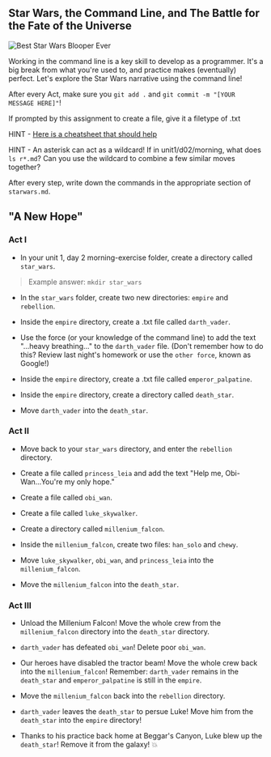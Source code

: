 ## Star Wars, the Command Line, and The Battle for the Fate of the Universe

![Best Star Wars Blooper Ever](https://media.giphy.com/media/ay2rVmZgxsoSs/giphy.gif)

Working in the command line is a key skill to develop as a programmer. It's a big break from what you're used to, and practice makes (eventually) perfect. Let's explore the Star Wars narrative using the command line!

After every Act, make sure you `git add .` and `git commit -m "[YOUR MESSAGE HERE]"`!

If prompted by this assignment to create a file, give it a filetype of .txt

HINT - [Here is a cheatsheet that should help](https://github.com/0nn0/terminal-mac-cheatsheet)

HINT - An asterisk can act as a wildcard! If in unit1/d02/morning, what does ` ls r*.md `? Can you use the wildcard to combine a few similar moves together?

After every step, write down the commands in the appropriate section of ` starwars.md `.

## "A New Hope"
### Act I

* In your unit 1, day 2 morning-exercise folder, create a directory called `star_wars`.

> Example answer: `mkdir star_wars`

* In the `star_wars` folder, create two new directories: `empire` and `rebellion`.

* Inside the `empire` directory, create a .txt file called `darth_vader`.

* Use the force (or your knowledge of the command line) to add the text "...heavy breathing..." to the `darth_vader` file. (Don't remember how to do this? Review last night's homework or use the `other force`, known as Google!)

* Inside the `empire` directory, create a .txt file called `emperor_palpatine`.

* Inside the `empire` directory, create a directory called `death_star`.

* Move `darth_vader` into the `death_star`.

### Act II

* Move back to your `star_wars` directory, and enter the `rebellion` directory.

* Create a file called `princess_leia` and add the text "Help me, Obi-Wan...You're my only hope."

* Create a file called `obi_wan`.

* Create a file called `luke_skywalker`.

* Create a directory called `millenium_falcon`.

* Inside the `millenium_falcon`, create two files: `han_solo` and `chewy`.

* Move `luke_skywalker`, `obi_wan`, and `princess_leia` into the `millenium_falcon`.

* Move the `millenium_falcon` into the `death_star`.

### Act III

* Unload the Millenium Falcon! Move the whole crew from the `millenium_falcon` directory into the `death_star` directory.

* `darth_vader` has defeated `obi_wan`! Delete poor `obi_wan`.

* Our heroes have disabled the tractor beam! Move the whole crew back into the `millenium_falcon`! Remember: `darth_vader` remains in the `death_star` and `emperor_palpatine` is still in the `empire`.

* Move the `millenium_falcon` back into the `rebellion` directory.

* `darth_vader` leaves the `death_star` to persue Luke! Move him from the `death_star` into the `empire` directory!

* Thanks to his practice back home at Beggar's Canyon, Luke blew up the `death_star`! Remove it from the galaxy! :boom:
